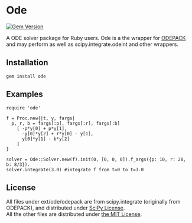 # Ode

[![Gem Version](https://badge.fury.io/rb/ode.svg)](http://badge.fury.io/rb/ode)

A ODE solver package for Ruby users.
Ode is a the wrapper for [ODEPACK](https://computation.llnl.gov/casc/odepack/) and may perform as well as scipy.integrate.odeint and other wrappers.

## Installation
```
gem install ode
```

## Examples
```
require 'ode'

f = Proc.new{|t, y, fargs|
  p, r, b = fargs[:p], fargs[:r], fargs[:b]
    [ -p*y[0] + p*y[1],
      -y[0]*y[2] + r*y[0] - y[1],
      y[0]*y[1] - b*y[2]
    ]
}

solver = Ode::Solver.new(f).init(0, [0, 0, 0]).f_args({p: 10, r: 28, b: 8/3}).
solver.integrate(3.0) #integrate f from t=0 to t=3.0
```

## License

All files under ext/ode/odepack are from scipy.integrate (originally from ODEPACK), and distributed under [SciPy License](https://github.com/domitry/ode/blob/master/SciPy-License.txt).  
All the other files are distributed under [the MIT License](https://github.com/domitry/ode/blob/master/MIT-License.txt).
